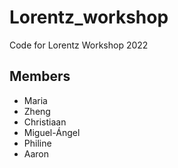 # Lorentz_workshop
Code for Lorentz Workshop 2022


Members
-------
- Maria
- Zheng
- Christiaan
- Miguel-Ángel
- Philine
- Aaron